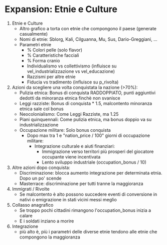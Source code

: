 # Expansion: Etnie e Culture

1. Etnie e Culture
    - Altro grafico a torta con etnie che compongono il paese (generate casualmente)
    - Nomi di etnie: Sblorg, Kali, Cilguanna, Mu, Sus, Dario-Greggiani, ...
    - Parametri etnie
        - % Colori pelle (solo flavor)
        - % Caratteristiche facciali
        - % Forma cranio
        - Individualismo vs collettivismo (influisce su vel_industrializzazione vs vel_educazione)
        - Razzismi per altre etnie
        - Fiducia vs tradimento (influisce su p_rivolta)
2. Azioni da scegliere una volta conquistata la nazione (>70%):
    - Pulizia etnica: Bonus di conquista RADDOPPIATO, punti aggiuntivi dedotti da minoranza etnica finchè non svanisce
    - Leggi razziste: Bonus di conquista * 1.5, malcontento minoranza etnica sale col bonus
    - Neocolonialismo: Come Leggi Razziste, ma 1.25
    - Piani quinquennali: Come pulizia etnica, ma bonus doppio va su industrializzazione
    - Occupazione militare: Solo bonus conquista
        - Dopo max tra 1 e "nation_price / 100" giorni di occupazione militare:
            - Integrazione culturale e aiuti finanziari:
                - Immigrazione verso territori più prosperi del giocatore occupante viene incentivata
                - Lento sviluppo industriale (occupation_bonus / 10)
3. Altre azioni dopo conquista:
    - Discriminazione: blocca aumento integrazione per determinata etnia. Dopo un po' scende
    - Masterrace: discriminazione per tutti tranne la maggioranza
4. Immigrati / Rivolte
    - Se malcontento è alto possono succedere eventi di conversione in nativi o emigrazione in stati vicini messi meglio
5. Collasso anagrafico
    - Se troppo pochi cittadini rimangono l'occupation_bonus inizia a calare
    - E i soldati inziano a morire
6. Integrazione
    - più alto è, più i parametri delle diverse etnie tendono alle etnie che compongono la maggioranza
